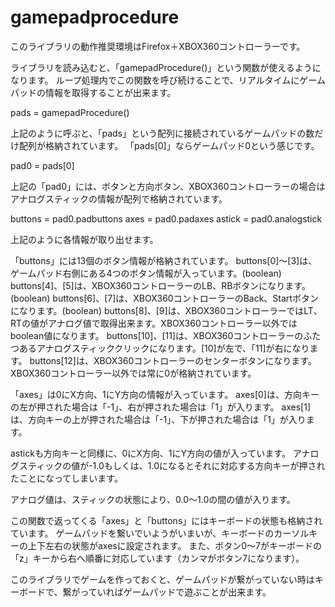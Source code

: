 gamepadprocedure
================
このライブラリの動作推奨環境はFirefox＋XBOX360コントローラーです。

ライブラリを読み込むと、「gamepadProcedure()」という関数が使えるようになります。
ループ処理内でこの関数を呼び続けることで、リアルタイムにゲームパッドの情報を取得することが出来ます。

pads = gamepadProcedure()

上記のように呼ぶと、「pads」という配列に接続されているゲームパッドの数だけ配列が格納されています。
「pads[0]」ならゲームパッド0という感じです。

pad0 = pads[0]

上記の「pad0」には、ボタンと方向ボタン、XBOX360コントローラーの場合はアナログスティックの情報が配列で格納されています。

buttons = pad0.padbuttons
axes = pad0.padaxes
astick = pad0.analogstick

上記のように各情報が取り出せます。

「buttons」には13個のボタン情報が格納されています。
buttons[0]〜[3]は、ゲームパッド右側にある4つのボタン情報が入っています。(boolean)
buttons[4]、[5]は、XBOX360コントローラーのLB、RBボタンになります。(boolean)
buttons[6]、[7]は、XBOX360コントローラーのBack、Startボタンになります。(boolean)
buttons[8]、[9]は、XBOX360コントローラーではLT、RTの値がアナログ値で取得出来ます。XBOX360コントローラー以外ではboolean値になります。
buttons[10]、[11]は、XBOX360コントローラーのふたつあるアナログスティッククリックになります。[10]が左で、｢11]が右になります。
buttons[12]は、XBOX360コントローラーのセンターボタンになります。XBOX360コントローラー以外では常に0が格納されています。

「axes」は0にX方向、1にY方向の情報が入っています。
axes[0]は、方向キーの左が押された場合は「-1」、右が押された場合は「1」が入ります。
axes[1]は、方向キーの上が押された場合は「-1」、下が押された場合は「1」が入ります。

astickも方向キーと同様に、0にX方向、1にY方向の値が入っています。
アナログスティックの値が-1.0もしくは、1.0になるとそれに対応する方向キーが押されたことになってしまいます。

アナログ値は、スティックの状態により、0.0〜1.0の間の値が入ります。

この関数で返ってくる「axes」と「buttons」にはキーボードの状態も格納されています。
ゲームパッドを繋いでいようがいまいが、キーボードのカーソルキーの上下左右の状態がaxesに設定されます。
また、ボタン0〜7がキーボードの「z」キーから右へ順番に対応しています（カンマがボタン7になります）。

このライブラリでゲームを作っておくと、ゲームパッドが繋がっていない時はキーボードで、繋がっていればゲームパッドで遊ぶことが出来ます。

